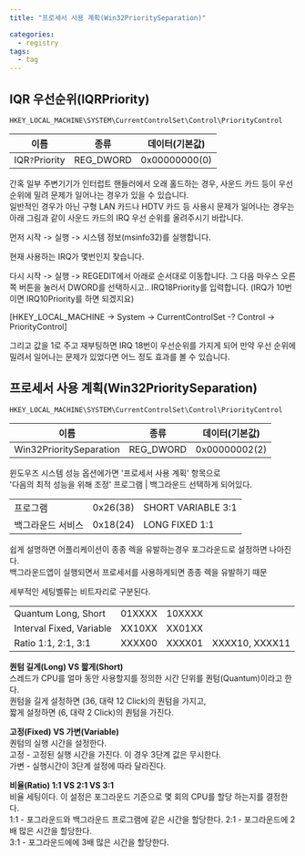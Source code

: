 ```yaml
---
title: "프로세서 사용 계획(Win32PrioritySeparation)"

categories:
  - registry
tags:
  - tag
---
```

## IQR 우선순위(IQRPriority)
```
HKEY_LOCAL_MACHINE\SYSTEM\CurrentControlSet\Control\PriorityControl
```

|이름|종류|데이터(기본값)|
|---|---|---|
|IQR`?`Priority|REG_DWORD|0x00000000(0)|


간혹 일부 주변기기가 인터럽트 핸들러에서 오래 홀드하는 경우, 사운드 카드 등이 우선 순위에 밀려 문제가 일어나는 경우가 있을 수 있습니다.  
일반적인 경우가 아닌 구형 LAN 카드나 HDTV 카드 등 사용시 문제가 일어나는 경우는 아래 그림과 같이 사운드 카드의 IRQ 우선 순위를 올려주시기 바랍니다.  

먼저 시작 -> 실행 -> 시스템 정보(msinfo32)를 실행합니다.

현재 사용하는 IRQ가 몇번인지 찾습니다.

다시 시작 -> 실행 -> REGEDIT에서 아래로 순서대로 이동합니다.  그 다음 마우스 오른쪽 버튼을 눌러서 DWORD를 선택하시고.. 
IRQ18Priority를 입력합니다. (IRQ가 10번이면 IRQ10Priority를 하면 되겠지요)

[HKEY_LOCAL_MACHINE -> System -> CurrentControlSet -? Control -> PriorityControl]

그리고 값을 1로 주고 재부팅하면 IRQ 18번이 우선순위를 가지게 되어 만약 우선 순위에 밀려서 일어나는 문제가 있었다면 어느 정도 효과를 볼 수 있습니다.

## 프로세서 사용 계획(Win32PrioritySeparation)
```
HKEY_LOCAL_MACHINE\SYSTEM\CurrentControlSet\Control\PriorityControl
```

|이름|종류|데이터(기본값)|
|---|---|---|
|Win32PrioritySeparation|REG_DWORD|0x00000002(2)|

윈도우즈 시스템 성능 옵션에가면 '프로세서 사용 계획' 항목으로  
'다음의 최적 성능을 위해 조정' 프로그램 \| 백그라운드 선택하게 되어있다.

||||
|---|---|---|
|프로그램|0x26(38)|SHORT VARIABLE 3:1|
|백그라운드 서비스|0x18(24)|LONG FIXED 1:1|

쉽게 설명하면 어플리케이션이 종종 렉을 유발하는경우 포그라운드로 설정하면 나아진다.  
백그라운드앱이 실행되면서 프로세서를 사용하게되면 종종 렉을 유발하기 때문

세부적인 세팅벨류는 비트자리로 구분된다.

|||||
|---|---|---|---|
|Quantum Long, Short|01XXXX|10XXXX||
|Interval Fixed, Variable|XX10XX|XX01XX||
|Ratio 1:1, 2:1, 3:1|XXXX00|XXXX01|XXXX10, XXXX11|

**퀀텀 길게(Long) VS 짧게(Short)**  
스레드가 CPU를 얼마 동안 사용할지를 정의한 시간 단위를 퀀텀(Quantum)이라고 한다.  
퀀텀을 길게 설정하면 (36, 대략 12 Click)의 퀀텀을 가지고,  
짧게 설정하면 (6, 대략 2 Click)의 퀀텀을 가진다.

**고정(Fixed) VS 가변(Variable)**  
퀀텀의 실행 시간을 설정한다.  
고정 - 고정된 실행 시간을 가진다. 이 경우 3단계 값은 무시한다.  
가변 - 실행시간이 3단계 설정에 따라 달라진다.

**비율(Ratio) 1:1 VS 2:1 VS 3:1**  
비율 세팅이다. 이 설정은 포그라운드 기준으로 몇 회의 CPU를 할당 하는지를 결정한다.  
1:1 - 포그라운드와 백그라운드 프로그램에 같은 시간을 할당한다.
2:1 - 포그라운드에 2배 많은 시간을 할당한다.  
3:1 - 포그라운드에에 3배 많은 시간을 할당한다.

